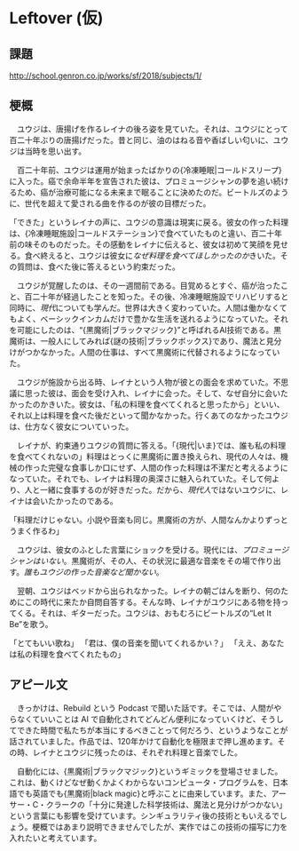# Leftover (仮)

## 課題

http://school.genron.co.jp/works/sf/2018/subjects/1/

## 梗概

　ユウジは、唐揚げを作るレイナの後ろ姿を見ていた。それは、ユウジにとって百二十年ぶりの唐揚げだった。昔と同じ、油のはねる音や香ばしい匂いに、ユウジは当時を思い出す。

　百二十年前、ユウジは運用が始まったばかりの{冷凍睡眠|コールドスリープ}に入った。癌で余命半年を宣告された彼は、プロミュージシャンの夢を追い続けるため、癌が治療可能になる未来まで眠ることに決めたのだ。ビートルズのように、世代を超えて愛される曲を作るのが彼の目標だった。

「できた」というレイナの声に、ユウジの意識は現実に戻る。彼女の作った料理は、{冷凍睡眠施設|コールドステーション}で食べていたものと違い、百二十年前の味そのものだった。その感動をレイナに伝えると、彼女は初めて笑顔を見せる。食べ終えると、ユウジは彼女に*なぜ料理を食べてほしかったのか*きいた。その質問は、食べた後に答えるという約束だった。

　ユウジが覚醒したのは、その一週間前である。目覚めるとすぐ、癌が治ったこと、百二十年が経過したことを知った。その後、冷凍睡眠施設でリハビリすると同時に、*現代*についても学んだ。世界は大きく変わっていた。人間は働かなくてもよく、ベーシックインカムだけで豊かな生活を送れるようになっていた。それを可能にしたのは、“{黒魔術|ブラックマジック}”と呼ばれるAI技術である。黒魔術は、一般人にしてみれば{謎の技術|ブラックボックス}であり、魔法と見分けがつかなかった。人間の仕事は、すべて黒魔術に代替されるようになっていた。

　ユウジが施設から出る時、レイナという人物が彼との面会を求めていた。不思議に思った彼は、面会を受け入れ、レイナに会った。そして、なぜ自分に会いたかったのかきいた。彼女は、「私の料理を食べてくれると思ったから」といい、それ以上は料理を食べた後だといって聞かなかった。行くあてのなかったユウジは、仕方なく彼女についていった。

　レイナが、約束通りユウジの質問に答える。「{現代|いま}では、誰も私の料理を食べてくれないの」料理はとっくに黒魔術に置き換えられ、現代の人々は、機械の作った完璧な食事しか口にせず、人間の作った料理は不潔だと考えるようになっていた。それでも、レイナは料理の奥深さに魅入られていた。そして何より、人と一緒に食事するのが好きだった。だから、*現代人*ではないユウジに、レイナは会いたかったのである。

「料理だけじゃない。小説や音楽も同じ。黒魔術の方が、人間なんかよりずっとうまく作るわ」

　ユウジは、彼女のふとした言葉にショックを受ける。現代には、*プロミュージシャンはいない*。黒魔術が、その人、その状況に最適な音楽をその場で作り出す。*誰もユウジの作った音楽など聞かない*。

　翌朝、ユウジはベッドから出られなかった。レイナの朝ごはんを断り、何のためにこの時代に来たか自問自答する。そんな時、レイナがユウジにある物を持ってくる。それは、ギターだった。ユウジは、おもむろにビートルズの“Let It Be”を歌う。

「とてもいい歌ね」
「君は、僕の音楽を聞いてくれるかい？」
「ええ、あなたは私の料理を食べてくれたもの」

## アピール文

　きっかけは、Rebuild という Podcast で聞いた話です。そこでは、人間がやらなくていいことは AI で自動化されてどんどん便利になっていくけど、そうしてできた時間で私たちが本当にするべきことって何だろう、というようなことが話されていました。作品では、120年かけて自動化を極限まで押し進めます。その時、レイナとユウジに残ったのは、それぞれ料理と音楽でした。

　自動化には、{黒魔術|ブラックマジック}というギミックを登場させました。これは、動くけどなぜ動くかよくわからないコンピュータ・プログラムを、日本語でも英語でも{黒魔術|black magic}と呼ぶことに由来しています。また、アーサー・C・クラークの「十分に発達した科学技術は、魔法と見分けがつかない」という言葉にも影響を受けています。シンギュラリティ後の技術ともいえるでしょう。梗概ではあまり説明できませんでしたが、実作ではこの技術の描写に力を入れたいと考えています。
